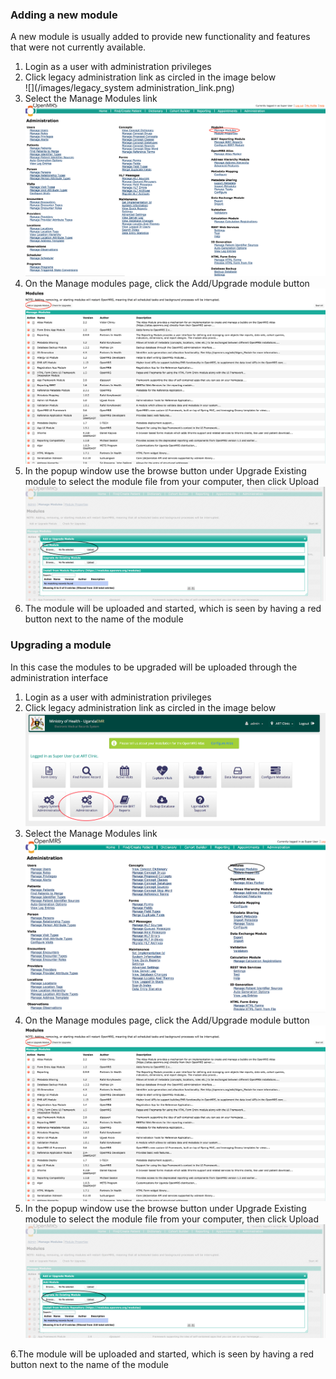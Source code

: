 ### Adding a new module

A new module is usually added to provide new functionality and features that were not currently available.  
1. Login as a user with administration privileges  
2. Click legacy administration link as circled in the image below  
![](/images/legacy_system administration_link.png)  
3. Select the Manage Modules link  
![](/images/legacy_admin_manage_modules.png)  
4. On the Manage modules page, click the Add/Upgrade module button  
![](/images/legacy_admin_add_module.png)  
5. In the popup window use the browse button under Upgrade Existing module to select the module file from your computer, then click Upload  
![](/images/upload_new_module.png)  
6. The module will be uploaded and started, which is seen by having a red button next to the name of the module

### Upgrading a module

In this case the modules to be upgraded will be uploaded through the administration interface  
1. Login as a user with administration privileges  
2. Click legacy administration link as circled in the image below  
![](/images/system_administration_link.png)  
3. Select the Manage Modules link  
![](/images/manage_modules_link.png)  
4. On the Manage modules page, click the Add/Upgrade module button  
![](/images/legacy_admin_add_module.png)  
5. In the popup window use the browse button under Upgrade Existing module to select the module file from your computer, then click Upload![](/images/upgrade_existing_module.png)

6.The module will be uploaded and started, which is seen by having a red button next to the name of the module

